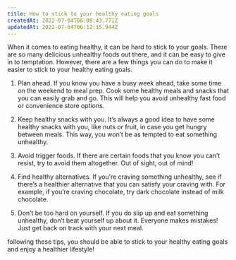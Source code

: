 ```yaml
---
title: How to stick to your healthy eating goals
createdAt: 2022-07-04T06:08:43.771Z
updatedAt: 2022-07-04T06:12:15.944Z
---
```


When it comes to eating healthy, it can be hard to stick to your goals. There are so many delicious unhealthy foods out there, and it can be easy to give in to temptation. However, there are a few things you can do to make it easier to stick to your healthy eating goals.

1. Plan ahead. If you know you have a busy week ahead, take some time on the weekend to meal prep. Cook some healthy meals and snacks that you can easily grab and go. This will help you avoid unhealthy fast food or convenience store options.

2. Keep healthy snacks with you. It’s always a good idea to have some healthy snacks with you, like nuts or fruit, in case you get hungry between meals. This way, you won’t be as tempted to eat something unhealthy.

3. Avoid trigger foods. If there are certain foods that you know you can’t resist, try to avoid them altogether. Out of sight, out of mind!

4. Find healthy alternatives. If you’re craving something unhealthy, see if there’s a healthier alternative that you can satisfy your craving with. For example, if you’re craving chocolate, try dark chocolate instead of milk chocolate.

5. Don’t be too hard on yourself. If you do slip up and eat something unhealthy, don’t beat yourself up about it. Everyone makes mistakes! Just get back on track with your next meal.

 following these tips, you should be able to stick to your healthy eating goals and enjoy a healthier lifestyle!
